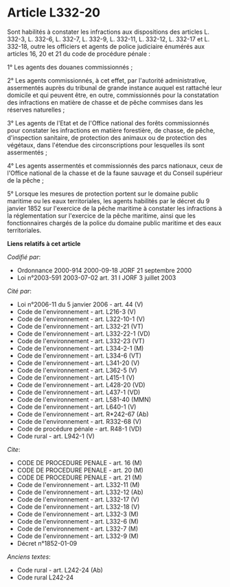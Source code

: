 # Article L332-20

Sont habilités à constater les infractions aux dispositions des articles L. 332-3, L. 332-6, L. 332-7, L. 332-9, L. 332-11,
L. 332-12, L. 332-17 et L. 332-18, outre les officiers et agents de police judiciaire énumérés aux articles 16, 20 et 21 du
code de procédure pénale :

1° Les agents des douanes commissionnés ;

2° Les agents commissionnés, à cet effet, par l'autorité administrative, assermentés auprès du tribunal de grande instance
auquel est rattaché leur domicile et qui peuvent être, en outre, commissionnés pour la constatation des infractions en
matière de chasse et de pêche commises dans les réserves naturelles ;

3° Les agents de l'Etat et de l'Office national des forêts commissionnés pour constater les infractions en matière
forestière, de chasse, de pêche, d'inspection sanitaire, de protection des animaux ou de protection des végétaux, dans
l'étendue des circonscriptions pour lesquelles ils sont assermentés ;

4° Les agents assermentés et commissionnés des parcs nationaux, ceux de l'Office national de la chasse et de la faune sauvage
et du Conseil supérieur de la pêche ;

5° Lorsque les mesures de protection portent sur le domaine public maritime ou les eaux territoriales, les agents habilités
par le décret du 9 janvier 1852 sur l'exercice de la pêche maritime à constater les infractions à la réglementation sur
l'exercice de la pêche maritime, ainsi que les fonctionnaires chargés de la police du domaine public maritime et des eaux
territoriales.

**Liens relatifs à cet article**

_Codifié par_:

  - Ordonnance 2000-914 2000-09-18 JORF 21 septembre 2000
  - Loi n°2003-591 2003-07-02 art. 31 I JORF 3 juillet 2003

_Cité par_:

  - Loi n°2006-11 du 5 janvier 2006 - art. 44 (V)
  - Code de l'environnement - art. L216-3 (V)
  - Code de l'environnement - art. L322-10-1 (V)
  - Code de l'environnement - art. L332-21 (VT)
  - Code de l'environnement - art. L332-22-1 (VD)
  - Code de l'environnement - art. L332-23 (VT)
  - Code de l'environnement - art. L334-2-1 (M)
  - Code de l'environnement - art. L334-6 (VT)
  - Code de l'environnement - art. L341-20 (V)
  - Code de l'environnement - art. L362-5 (V)
  - Code de l'environnement - art. L415-1 (V)
  - Code de l'environnement - art. L428-20 (VD)
  - Code de l'environnement - art. L437-1 (VD)
  - Code de l'environnement - art. L581-40 (MMN)
  - Code de l'environnement - art. L640-1 (V)
  - Code de l'environnement - art. R*242-67 (Ab)
  - Code de l'environnement - art. R332-68 (V)
  - Code de procédure pénale - art. R48-1 (VD)
  - Code rural - art. L942-1 (V)

_Cite_:

  - CODE DE PROCEDURE PENALE - art. 16 (M)
  - CODE DE PROCEDURE PENALE - art. 20 (M)
  - CODE DE PROCEDURE PENALE - art. 21 (M)
  - Code de l'environnement - art. L332-11 (M)
  - Code de l'environnement - art. L332-12 (Ab)
  - Code de l'environnement - art. L332-17 (V)
  - Code de l'environnement - art. L332-18 (V)
  - Code de l'environnement - art. L332-3 (M)
  - Code de l'environnement - art. L332-6 (M)
  - Code de l'environnement - art. L332-7 (M)
  - Code de l'environnement - art. L332-9 (M)
  - Décret n°1852-01-09

_Anciens textes_:

  - Code rural - art. L242-24 (Ab)
  - Code rural L242-24
